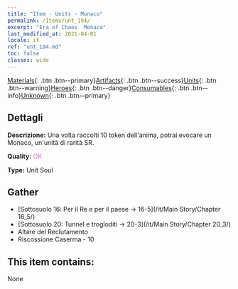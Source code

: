 ```yaml
---
title: "Item - Units - Monaco"
permalink: /Items/unt_194/
excerpt: "Era of Chaos  Monaco"
last_modified_at: 2021-04-01
locale: it
ref: "unt_194.md"
toc: false
classes: wide
---
```

 [Materials](/it/Items/){: .btn .btn--primary}[Artifacts](/it/Items/Artifacts/){: .btn .btn--success}[Units](/it/Items/Units/){: .btn .btn--warning}[Heroes](/it/Items/Heroes/){: .btn .btn--danger}[Consumables](/it/Items/Consumables/){: .btn .btn--info}[Unknown](/it/Items/Unknown/){: .btn .btn--primary}

## Dettagli
 **Descrizione:** Una volta raccolti 10 token dell'anima, potrai evocare un Monaco, un'unità di rarità SR.

 **Quality:** <span style="color: #DA70D6">OK</span>

 **Type:** Unit Soul

## Gather

*    [Sottosuolo 16: Per il Re e per il paese -> 16-5](/it/Main Story/Chapter 16_5/) 
*    [Sottosuolo 20: Tunnel e trogloditi -> 20-3](/it/Main Story/Chapter 20_3/) 
*    Altare del Reclutamento 
*    Riscossione Caserma - 10 

## This item contains:

  None

